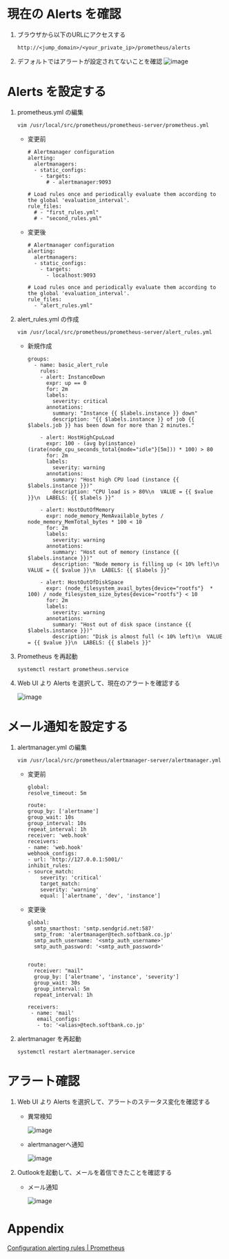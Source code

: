 # 現在の Alerts を確認

1. ブラウザから以下のURLにアクセスする

    ```
    http://<jump_domain>/<your_private_ip>/prometheus/alerts
    ```

2. デフォルトではアラートが設定されてないことを確認
![image](https://user-images.githubusercontent.com/49776559/79524799-61115200-809c-11ea-8474-4d23d37cb5bd.png)

# Alerts を設定する

1. prometheus.yml の編集

    ```
    vim /usr/local/src/prometheus/prometheus-server/prometheus.yml
    ```

    - 変更前

        ```
        # Alertmanager configuration
        alerting:
          alertmanagers:
          - static_configs:
            - targets:
              # - alertmanager:9093
        
        # Load rules once and periodically evaluate them according to the global 'evaluation_interval'.
        rule_files:
          # - "first_rules.yml"
          # - "second_rules.yml"
        ```

    - 変更後

        ```
        # Alertmanager configuration
        alerting:
          alertmanagers:
          - static_configs:
            - targets:
              - localhost:9093
        
        # Load rules once and periodically evaluate them according to the global 'evaluation_interval'.
        rule_files:
          - "alert_rules.yml"
        ```

2. alert_rules.yml の作成

    ```
    vim /usr/local/src/prometheus/prometheus-server/alert_rules.yml
    ```

    - 新規作成

        ```
        groups:
          - name: basic_alert_rule
            rules:
            - alert: InstanceDown
              expr: up == 0
              for: 2m
              labels:
                severity: critical
              annotations:
                summary: "Instance {{ $labels.instance }} down"
                description: "{{ $labels.instance }} of job {{ $labels.job }} has been down for more than 2 minutes."
        
            - alert: HostHighCpuLoad
              expr: 100 - (avg by(instance) (irate(node_cpu_seconds_total{mode="idle"}[5m])) * 100) > 80
              for: 2m
              labels:
                severity: warning
              annotations:
                summary: "Host high CPU load (instance {{ $labels.instance }})"
                description: "CPU load is > 80%\n  VALUE = {{ $value }}\n  LABELS: {{ $labels }}"
        
            - alert: HostOutOfMemory
              expr: node_memory_MemAvailable_bytes / node_memory_MemTotal_bytes * 100 < 10
              for: 2m
              labels:
                severity: warning
              annotations:
                summary: "Host out of memory (instance {{ $labels.instance }})"
                description: "Node memory is filling up (< 10% left)\n  VALUE = {{ $value }}\n  LABELS: {{ $labels }}"
        
            - alert: HostOutOfDiskSpace
              expr: (node_filesystem_avail_bytes{device="rootfs"}  * 100) / node_filesystem_size_bytes{device="rootfs"} < 10
              for: 2m
              labels:
                severity: warning
              annotations:
                summary: "Host out of disk space (instance {{ $labels.instance }})"
                description: "Disk is almost full (< 10% left)\n  VALUE = {{ $value }}\n  LABELS: {{ $labels }}"
        ```

3. Prometheus を再起動

    ```
    systemctl restart prometheus.service
    ```

4. Web UI より Alerts を選択して、現在のアラートを確認する

    ![image](https://user-images.githubusercontent.com/49776559/79524800-61a9e880-809c-11ea-9cd0-b1334f81b503.png)


# メール通知を設定する

1. alertmanager.yml の編集

    ```
    vim /usr/local/src/prometheus/alertmanager-server/alertmanager.yml
    ```

    - 変更前

        ```
        global:
        resolve_timeout: 5m

        route:
        group_by: ['alertname']
        group_wait: 10s
        group_interval: 10s
        repeat_interval: 1h
        receiver: 'web.hook'
        receivers:
        - name: 'web.hook'
        webhook_configs:
        - url: 'http://127.0.0.1:5001/'
        inhibit_rules:
        - source_match:
            severity: 'critical'
            target_match:
            severity: 'warning'
            equal: ['alertname', 'dev', 'instance']
        ```

    - 変更後

        ```
        global:
          smtp_smarthost: 'smtp.sendgrid.net:587'
          smtp_from: 'alertmanager@tech.softbank.co.jp'
          smtp_auth_username: '<smtp_auth_username>'
          smtp_auth_password: '<smtp_auth_password>'
        
        
        route:
          receiver: "mail"
          group_by: ['alertname', 'instance', 'severity']
          group_wait: 30s
          group_interval: 5m
          repeat_interval: 1h
        
        receivers:
         - name: 'mail'
           email_configs:
           - to: '<alias>@tech.softbank.co.jp'
        ```

2. alertmanager を再起動

    ```
    systemctl restart alertmanager.service
    ```

# アラート確認

1. Web UI より Alerts を選択して、アラートのステータス変化を確認する

    - 異常検知

        ![image](https://user-images.githubusercontent.com/49776559/79524801-62427f00-809c-11ea-893a-efa52fa46fe0.png)

    - alertmanagerへ通知

        ![image](https://user-images.githubusercontent.com/49776559/79524802-62427f00-809c-11ea-93ca-a670a5687815.png)

2. Outlookを起動して、メールを着信できたことを確認する

    - メール通知
    
        ![image](https://user-images.githubusercontent.com/49776559/79524805-62db1580-809c-11ea-9b82-729c32fffc93.png)
        
# Appendix

[Configuration alerting rules \| Prometheus](https://prometheus.io/docs/prometheus/latest/configuration/alerting_rules/)
